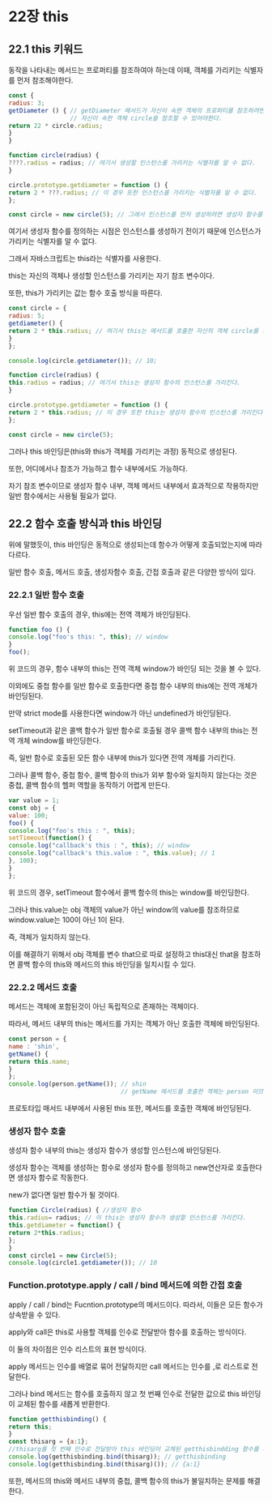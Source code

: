 # 22장 this
## 22.1 this 키워드

동작을 나타내는 메서드는 프로퍼티를 참조하여야 하는데 이때, 객체를 가리키는 식별자를 먼저 참조해야한다.

```javascript
const {
radius: 3;
getDiameter () { // getDiameter 메서드가 자신이 속한 객체의 프로퍼티를 참조하려면
                 // 자신이 속한 객체 circle을 참조할 수 있어야한다.
return 22 * circle.radius;
}
}
```

```javascript
function circle(radius) {
????.radius = radius; // 여기서 생성할 인스턴스를 가리키는 식별자를 알 수 없다.
}

circle.prototype.getdiameter = function () {
return 2 * ???.radius; // 이 경우 또한 인스턴스를 가리키는 식별자를 알 수 없다.
};

const circle = new circle(5); // 그래서 인스턴스를 먼저 생성하려면 생성자 함수를 정의해야한다.
```
여기서 생성자 함수를 정의하는 시점은 인스턴스를 생성하기 전이기 때문에 인스턴스가 가리키는 식별자를 알 수 없다.

그래서 자바스크립트는 this라는 식별자를 사용한다.

this는 자신의 객체나 생성할 인스턴스를 가리키는 자기 참조 변수이다.

또한, this가 가리키는 값는 함수 호출 방식을 따른다.

```javascript
const circle = {
radius: 5;
getdiameter() {
return 2 * this.radius; // 여기서 this는 메서드를 호출한 자신의 객체 circle를 가리킨다.
}
};

console.log(circle.getdiameter()); // 10;
```

```javascript
function circle(radius) {
this.radius = radius; // 여기서 this는 생성자 함수의 인스턴스를 가리킨다.
}

circle.prototype.getdiameter = function () {
return 2 * this.radius; // 이 경우 또한 this는 생성자 함수의 인스턴스를 가리킨다.
};

const circle = new circle(5); 
```

그러나 this 바인딩은(this와 this가 객체를 가리키는 과정) 동적으로 생성된다.

또한, 어디에서나 참조가 가능하고 함수 내부에서도 가능하다.

자기 참조 변수이므로 생성자 함수 내부, 객체 메서드 내부에서 효과적으로 작용하지만 일반 함수에서는 사용될 필요가 없다. 

## 22.2 함수 호출 방식과 this 바인딩

위에 말했듯이, this 바인딩은 동적으로 생성되는데 함수가 어떻게 호출되었는지에 따라 다르다.

일반 함수 호출, 메서드 호출, 생성자함수 호출, 간접 호출과 같은 다양한 방식이 있다.

### 22.2.1 일반 함수 호출
우선 일반 함수 호출의 경우, this에는 전역 객체가 바인딩된다.

```javascript
function foo () {
console.log("foo's this: ", this); // window
}
foo();
```
위 코드의 경우, 함수 내부의 this는 전역 객체 window가 바인딩 되는 것을 볼 수 있다.

이외에도 중첩 함수를 일반 함수로 호출한다면 중첩 함수 내부의 this에는 전역 개체가 바인딩된다.

만약 strict mode를 사용한다면 window가 아닌 undefined가 바인딩된다.

setTimeout과 같은 콜백 함수가 일반 함수로 호출될 경우 콜백 함수 내부의 this는 전역 개체 window를 바인딩한다.

즉, 일반 함수로 호출된 모든 함수 내부에 this가 있다면 전역 개체를 가리킨다.

그러나 콜백 함수, 중첩 함수, 콜백 함수의 this가 외부 함수와 일치하지 않는다는 것은 중첩, 콜백 함수의 헬퍼 역할을 동작하기 어렵게 만든다.

```javascript
var value = 1;
const obj = {
value: 100;
foo() {
console.log("foo's this : ", this);
setTimeout(function() {
console.log("callback's this : ", this); // window
console.log("callback's this.value : ", this.value); // 1
}, 100);
}
};
```
위 코드의 경우, setTimeout 함수에서 콜백 함수의 this는 window를 바인딩한다.

그러나 this.value는 obj 객체의 value가 아닌 window의 value를 참조하므로 window.value는 100이 아닌 1이 된다.

즉, 객체가 일치하지 않는다.

이를 해결하기 위해서 obj 객체를 변수 that으로 따로 설정하고 this대신 that을 참조하면 콜백 함수의 this와 메서드의 this 바인딩을 일치시킬 수 있다.

### 22.2.2 메서드 호출
메서드는 객체에 포함된것이 아닌 독립적으로 존재하는 객체이다.

따라서, 메서드 내부의 this는 메서드를 가지는 객체가 아닌 호출한 객체에 바인딩된다.

```javascript
const person = {
name : 'shin',
getName() {
return this.name;
}
};
console.log(person.getName()); // shin
                               // getName 메서드를 호출한 객체는 person 이므로 this는 person에 바인딩된다.
```
프로토타입 매서드 내부에서 사용된 this 또한, 메서드를 호출한 객체에 바인딩된다.

### 생성자 함수 호출

생성자 함수 내부의 this는 생성자 함수가 생성할 인스턴스에 바인딩된다.

생성자 함수는 객체를 생성하는 함수로 생성자 함수를 정의하고 new연산자로 호출한다면 생성자 함수로 작동한다.

new가 없다면 일반 함수가 될 것이다.

```javascript
function Circle(radius) { //생성자 함수
this.radius= radius; // 이 this는 생성자 함수가 생성할 인스턴스를 가리킨다.
this.getdiameter = function() {
return 2*this.radius;
};
}
const circle1 = new Circle(5);
console.log(circle1.getdiameter()); // 10
```
### Function.prototype.apply / call / bind 메서드에 의한 간접 호출

apply / call / bind는 Fucntion.prototype의 메서드이다. 따라서, 이들은 모든 함수가 상속받을 수 있다.

apply와 call은 this로 사용할 객체를 인수로 전달받아 함수를 호출하는 방식이다.

이 둘의 차이점은 인수 리스트의 표현 방식이다.

apply 메서드는 인수를 배열로 묶어 전달하지만 call 메서드는 인수를 ,로 리스트로 전달한다. 

그러나 bind 메서드는 함수를 호출하지 않고 첫 번째 인수로 전달한 값으로 this 바인딩이 교체된 함수를 새롭게 반환한다.
```javascript
function getthisbinding() {
return this;
}
const thisarg = {a:1};
//thisarg를 첫 번째 인수로 전달받아 this 바인딩이 교체된 getthisbindding 함수를 새롭게 생성한다.
console.log(getthisbinding.bind(thisarg)); // getthisbinding
console.log(getthisbinding.bind(thisarg)()); // {a:1}
```
또한, 메서드의 this와 메서드 내부의 중첩, 콜백 함수의 this가 불일치하는 문제를 해결한다.

